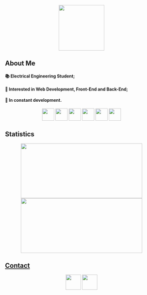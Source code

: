 <div align="center">
          <img src="https://user-images.githubusercontent.com/59835970/194416351-6f8c0f10-284d-4a04-ad63-41ba12f5b9be.png" height="150" align=center>
 </div>    

<div>
          <h2>About Me</h2>          
          <h4> 📚 Electrical Engineering Student; </h4>
          <h4> 👀 Interested in Web Development, Front-End and Back-End; </h4>
          <h4> 🌱 In constant development. </h4>
</div>    
          
<div align="center">
          <img src="https://cdn.jsdelivr.net/gh/devicons/devicon/icons/html5/html5-original-wordmark.svg" height="40"/>
          <img src="https://cdn.jsdelivr.net/gh/devicons/devicon/icons/css3/css3-original-wordmark.svg" height="40"/>
          <img src="https://cdn.jsdelivr.net/gh/devicons/devicon/icons/javascript/javascript-original.svg" height="40"/>
          <img src="https://cdn.jsdelivr.net/gh/devicons/devicon/icons/nodejs/nodejs-original.svg" height="40"/>
          <img src="https://cdn.jsdelivr.net/gh/devicons/devicon/icons/python/python-original-wordmark.svg" height="40"/>
          <img src="https://cdn.jsdelivr.net/gh/devicons/devicon/icons/c/c-original.svg" height="40"/>
          
</div>               
          
<div align="center">
          <h2 align="left">Statistics</h2>
          <a href="https://github.com/JocaKlein">
          <img height="180em" src="https://github-readme-stats.vercel.app/api?username=JocaKlein&show_icons=true&theme=dracula&include_all_commits=true&count_private=true" width="400"/>
          <img height="180em" src="https://github-readme-stats.vercel.app/api/top-langs/?username=JocaKlein&layout=compact&langs_count=7&theme=dracula" width="400"/>
</div>

<div align="center">
          <h2 align="left">Contact</h2>
          <a href="linkedin.com/in/joão-pedro-klein-2a9541178/" target="_blank" ><img src="https://cdn.jsdelivr.net/gh/devicons/devicon/icons/linkedin/linkedin-original.svg" height="50"></a>
         <a href="https://mail.google.com/mail/u/0/?tab=rm&ogbl#inbox?compose=DmwnWrRtsfkgnZDFNLlwhWQbPFFzCMMdDjffpKLVQCqLlGTjdFdSWRMgxKXZXPbWqvBxmDMFhpqv" target="_blank" ><img src="https://user-images.githubusercontent.com/59835970/194415308-0523a4ff-951e-4be3-b9cc-62b5b5798182.svg" height="50"></a>

</div>
